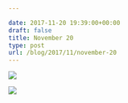 ```yaml
---

date: 2017-11-20 19:39:00+00:00
draft: false
title: November 20
type: post
url: /blog/2017/11/november-20
---
```




  
   ![](/images/2017-11-20-201711november-20/IMG_2848.jpg)

  

  
   ![](/images/2017-11-20-201711november-20/IMG_2849.jpg)

  


